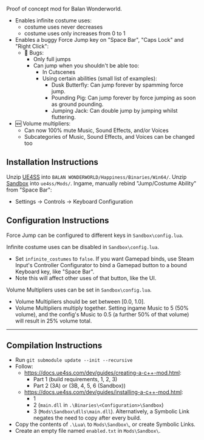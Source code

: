 Proof of concept mod for Balan Wonderworld.
- Enables infinite costume uses:
  - costume uses never decreases
  - costume uses only increases from 0 to 1
- Enables a buggy Force Jump key on "Space Bar", "Caps Lock" and "Right Click":
  - 🐞 Bugs:
    - Only full jumps
    - Can jump when you shouldn't be able too:
      - In Cutscenes
      - Using certain abilities (small list of examples):
        - Dusk Butterfly: Can jump forever by spamming force jump.
        - Pounding Pig: Can jump forever by force jumping as soon as ground pounding.
        - Jumping Jack: Can double jump by jumping whilst fluttering.
- 🆕 Volume multipliers:
  - Can now 100% mute Music, Sound Effects, and/or Voices
  - Subcategories of Music, Sound Effects, and Voices can be changed too

Installation Instructions
---
Unzip [UE4SS](https://github.com/UE4SS-RE/RE-UE4SS/releases/download/experimental-latest/UE4SS_v3.0.1-394-g437a8ff.zip) into `BALAN WONDERWORLD/Happiness/Binaries/Win64/`.
Unzip [Sandbox](https://github.com/Colon-D/bww-sandbox/releases/latest/download/Sandbox.zip) into `ue4ss/Mods/`.
Ingame, manually rebind "Jump/Costume Ability" from "Space Bar":
- Settings -> Controls -> Keyboard Configuration

Configuration Instructions
---
Force Jump can be configured to different keys in `Sandbox\config.lua`.

Infinite costume uses can be disabled in `Sandbox\config.lua`.
- Set `infinite_costumes` to `false`.
If you want Gamepad binds, use Steam Input's Controller Configurator to bind a Gamepad button to a bound Keyboard key, like "Space Bar".
- Note this will affect other uses of that button, like the UI.

Volume Multipliers uses can be set in `Sandbox\config.lua`.
- Volume Multipliers should be set between [0.0, 1.0].
- Volume Multipliers multiply together. Setting ingame Music to 5 (50% volume), and the config's Music to 0.5 (a further 50% of that volume) will result in 25% volume total.

---

Compilation Instructions
---
- Run `git submodule update --init --recursive`
- Follow:
  - https://docs.ue4ss.com/dev/guides/creating-a-c++-mod.html:
    - Part 1 (build requirements, 1, 2, 3)
    - Part 2 (3A) or (3B, 4, 5, 6 (Sandbox))
  - https://docs.ue4ss.com/dev/guides/installing-a-c++-mod.html:
    - 1
    - 2 (`main.dll` in `.\Binaries\<Configuration>\Sandbox`)
    - 3 (`Mods\Sandbox\dlls\main.dll`). Alternatively, a Symbolic Link negates the need to copy after every build.
- Copy the contents of `.\Lua\` to `Mods\Sandbox\`, or create Symbolic Links.
- Create an empty file named `enabled.txt` in `Mods\Sandbox\`.
